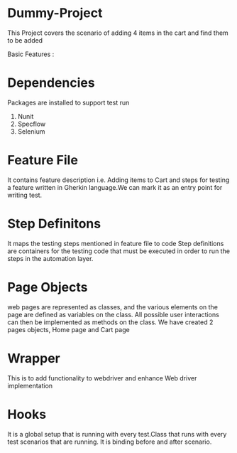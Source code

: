 # Dummy-Project
This Project covers the scenario of adding 4 items in the cart and find them to be added

Basic Features : 

# Dependencies
Packages are installed to support test run
1. Nunit 
2. Specflow
3. Selenium

# Feature File
It contains feature description i.e. Adding items to Cart and steps for testing a feature written in Gherkin language.We can mark it as an entry point for writing test.

# Step Definitons 
It maps the testing steps mentioned in feature file to code 
Step definitions are containers for the testing code that must be executed in order to run the steps in the automation layer.

# Page Objects 
web pages are represented as classes, and the various elements on the page are defined as variables on the class. All possible user interactions can then be implemented as methods on the class.
We have created 2 pages objects, Home page and Cart page

# Wrapper
This is to add functionality to webdriver and enhance Web driver implementation

# Hooks 
It is a global setup that is running with every test.Class that runs with every test scenarios that are running. It is binding before and after scenario.


